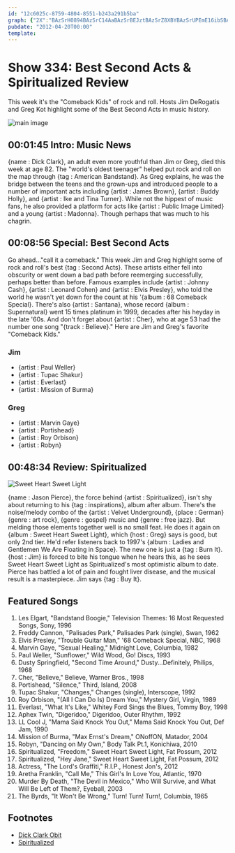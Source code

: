 ```yaml
---
id: "12c6025c-8759-4804-8551-b243a291b5ba"
graph: {"2X":"BAzSrH0894BAzSrC14AaBAzSrBEJztBAzSrZ8XBYBAzSrUPEmE16ibSBAzSr","EW":"BK1LxDkkxG0XY7TDkkxGDkkxGt7ySxDkkxGypZ0WBIoBTDkkxG0XY7Ty74NH6b6oDBK1Lx","28Y":"BAXWMr6l9W0ySNDBAXWM0ySNDyhPS70ySNDDytaF0ySNDzJ3aG0ySNDBGi7fDytaFwX5sL97qipr6l9WgMit6r6l9WBHm1GgMit697qipX6cfd"}
pubdate: "2012-04-20T00:00"
template: 
---
```






# Show 334: Best Second Acts & Spiritualized Review

This week it's the "Comeback Kids" of rock and roll. Hosts Jim DeRogatis and Greg Kot highlight some of the Best Second Acts in music history.

![main image](https://static.soundopinions.org/images/2012/secondact.jpg)



## 00:01:45 Intro: Music News

{name : Dick Clark}, an adult even more youthful than Jim or Greg, died this week at age 82. The "world's oldest teenager" helped put rock and roll on the map through {tag : American Bandstand}. As Greg explains, he was the bridge between the teens and the grown-ups and introduced people to a number of important acts including {artist : James Brown}, {artist : Buddy Holly}, and {artist : Ike and Tina Turner}. While not the hippest of music fans, he also provided a platform for acts like {artist : Public Image Limited} and a young {artist : Madonna}. Though perhaps that was much to his chagrin.



## 00:08:56 Special: Best Second Acts

Go ahead..."call it a comeback." This week Jim and Greg highlight some of rock and roll's best {tag : Second Acts}. These artists either fell into obscurity or went down a bad path before reemerging successfully, perhaps better than before. Famous examples include {artist : Johnny Cash}, {artist : Leonard Cohen} and {artist : Elvis Presley}, who told the world he wasn't yet down for the count at his '{album : 68 Comeback Special}. There's also {artist : Santana}, whose record {album : Supernatural} went 15 times platinum in 1999, decades after his heyday in the late '60s. And don't forget about {artist : Cher}, who at age 53 had the number one song "{track : Believe}." Here are Jim and Greg's favorite "Comeback Kids."


### Jim

- {artist : Paul Weller}
- {artist : Tupac Shakur}
- {artist : Everlast}
- {artist : Mission of Burma}


### Greg

- {artist : Marvin Gaye}
- {artist : Portishead}
- {artist : Roy Orbison}
- {artist : Robyn}



## 00:48:34 Review: Spiritualized

![Sweet Heart Sweet Light](https://static.soundopinions.org/assets/334/28Y0.jpg)

{name : Jason Pierce}, the force behind {artist : Spiritualized}, isn't shy about returning to his {tag : inspirations}, album after album. There's the noise/melody combo of the {artist : Velvet Underground}, {place : German}  {genre : art rock}, {genre : gospel} music and {genre : free jazz}. But melding those elements together well is no small feat. He does it again on {album : Sweet Heart Sweet Light}, which {host : Greg} says is good, but only 2nd tier. He'd refer listeners back to 1997's {album : Ladies and Gentlemen We Are Floating in Space}. The new one is just a {tag : Burn It}. {host : Jim} is forced to bite his tongue when he hears this, as he sees Sweet Heart Sweet Light as Spiritualized's most optimistic album to date. Pierce has battled a lot of pain and fought liver disease, and the musical result is a masterpiece. Jim says {tag : Buy It}.



## Featured Songs

1. Les Elgart, "Bandstand Boogie," Television Themes: 16 Most Requested Songs, Sony, 1996
2. Freddy Cannon, "Palisades Park," Palisades Park (single), Swan, 1962
3. Elvis Presley, "Trouble Guitar Man," '68 Comeback Special, NBC, 1968
4. Marvin Gaye, "Sexual Healing," Midnight Love, Columbia, 1982
5. Paul Weller, "Sunflower," Wild Wood, Go! Discs, 1993
6. Dusty Springfield, "Second Time Around," Dusty...Definitely, Philips, 1968
7. Cher, "Believe," Believe, Warner Bros., 1998
8. Portishead, "Silence," Third, Island, 2008
9. Tupac Shakur, "Changes," Changes (single), Interscope, 1992
10. Roy Orbison, "(All I Can Do Is) Dream You," Mystery Girl, Virgin, 1989
11. Everlast, "What It's Like," Whitey Ford Sings the Blues, Tommy Boy, 1998
12. Aphex Twin, "Digeridoo," Digeridoo, Outer Rhythm, 1992
13. LL Cool J, "Mama Said Knock You Out," Mama Said Knock You Out, Def Jam, 1990
14. Mission of Burma, "Max Ernst's Dream," ONoffON, Matador, 2004
15. Robyn, "Dancing on My Own," Body Talk Pt.1, Konichiwa, 2010
16. Spiritualized, "Freedom," Sweet Heart Sweet Light, Fat Possum, 2012
17. Spiritualized, "Hey Jane," Sweet Heart Sweet Light, Fat Possum, 2012
18. Actress, "The Lord's Graffiti," R.I.P., Honest Jon's, 2012
19. Aretha Franklin, "Call Me," This Girl's In Love You, Atlantic, 1970
20. Murder By Death, "The Devil in Mexico," Who Will Survive, and What Will Be Left of Them?, Eyeball, 2003
21. The Byrds, "It Won't Be Wrong," Turn! Turn! Turn!, Columbia, 1965



## Footnotes

- [Dick Clark Obit](http://www.nytimes.com/2012/04/19/arts/television/dick-clark-tv-host-and-icon-of-new-years-eve-is-dead-at-82.html)
- [Spiritualized](http://www.allmusic.com/artist/spiritualized-mn0000746731)